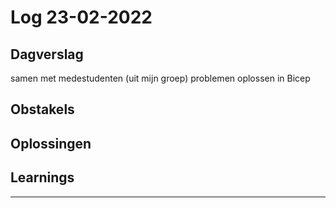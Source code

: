 # Log 23-02-2022
 
## Dagverslag

samen met medestudenten (uit mijn groep) problemen oplossen in Bicep

## Obstakels



## Oplossingen



## Learnings


---
